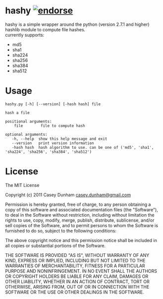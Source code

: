 hashy [![endorse](http://api.coderwall.com/caseydunham/endorse.png)](http://coderwall.com/caseydunham) 
==

hashy is a simple wrapper around the python (version 2.7.1 and higher) hashlib module to compute file hashes.   
currently supports:
 
 * md5 
 * sha1
 * sha224 
 * sha256
 * sha384
 * sha512


Usage 
==
    hashy.py [-h] [--version] [-hash hash] file

    hash a file

    positional arguments:
        file        file to compute hash

    optional arguments:
       -h, --help  show this help message and exit
       --version   print version information
       -hash hash  hash algorithm to use. can be one of ('md5', 'sha1', 'sha224', 'sha256', 'sha384', 'sha512')

License
==
The MIT License

Copyright (c) 2011 Casey Dunham <casey.dunham@gmail.com>

Permission is hereby granted, free of charge, to any person obtaining a copy
of this software and associated documentation files (the "Software"), to deal
in the Software without restriction, including without limitation the rights
to use, copy, modify, merge, publish, distribute, sublicense, and/or sell
copies of the Software, and to permit persons to whom the Software is
furnished to do so, subject to the following conditions:

The above copyright notice and this permission notice shall be included in
all copies or substantial portions of the Software.

THE SOFTWARE IS PROVIDED "AS IS", WITHOUT WARRANTY OF ANY KIND, EXPRESS OR
IMPLIED, INCLUDING BUT NOT LIMITED TO THE WARRANTIES OF MERCHANTABILITY,
FITNESS FOR A PARTICULAR PURPOSE AND NONINFRINGEMENT. IN NO EVENT SHALL THE
AUTHORS OR COPYRIGHT HOLDERS BE LIABLE FOR ANY CLAIM, DAMAGES OR OTHER
LIABILITY, WHETHER IN AN ACTION OF CONTRACT, TORT OR OTHERWISE, ARISING FROM,
OUT OF OR IN CONNECTION WITH THE SOFTWARE OR THE USE OR OTHER DEALINGS IN
THE SOFTWARE.
